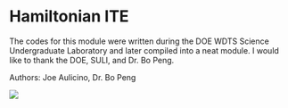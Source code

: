 <h1> Hamiltonian ITE </h1>

The codes for this module were written during the DOE WDTS Science Undergraduate Laboratory and later compiled into a neat module. I would like to thank the DOE, SULI, and Dr. Bo Peng.

Authors: Joe Aulicino, Dr. Bo Peng 

<image src=https://www.drupal.org/files/PNNL_Logo_with_Signature_FULL_COLOR_RGB.png)/>
